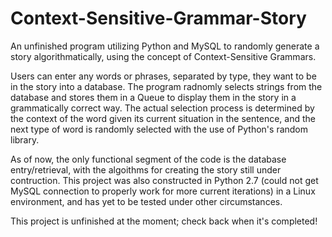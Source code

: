 # Context-Sensitive-Grammar-Story
An unfinished program utilizing Python and MySQL to randomly generate a story algorithmatically, using the concept of Context-Sensitive Grammars.

Users can enter any words or phrases, separated by type, they want to be in the story into a database. The program radnomly selects strings from the database and stores them in a Queue to display them in the story in a grammatically correct way. The actual selection process is determined by the context of the word given its current situation in the sentence, and the next type of word is randomly selected with the use of Python's random library.

As of now, the only functional segment of the code is the database entry/retrieval, with the algoithms for creating the story still under contruction. This project was also constructed in Python 2.7 (could not get MySQL connection to properly work for more current iterations) in a Linux environment, and has yet to be tested under other circumstances.

This project is unfinished at the moment; check back when it's completed!


